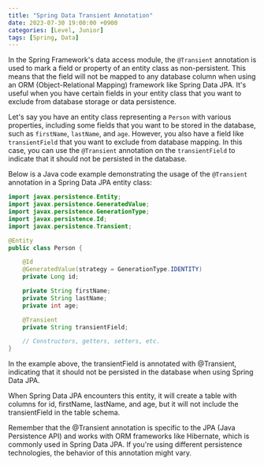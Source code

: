 ```yaml
---
title: "Spring Data Transient Annotation"
date: 2023-07-30 19:00:00 +0900
categories: [Level, Junior]
tags: [Spring, Data]
---
```


In the Spring Framework's data access module, the `@Transient` annotation is used to mark a field or property of an entity class as non-persistent. This means that the field will not be mapped to any database column when using an ORM (Object-Relational Mapping) framework like Spring Data JPA. It's useful when you have certain fields in your entity class that you want to exclude from database storage or data persistence.

Let's say you have an entity class representing a `Person` with various properties, including some fields that you want to be stored in the database, such as `firstName`, `lastName`, and `age`. However, you also have a field like `transientField` that you want to exclude from database mapping. In this case, you can use the `@Transient` annotation on the `transientField` to indicate that it should not be persisted in the database.

Below is a Java code example demonstrating the usage of the `@Transient` annotation in a Spring Data JPA entity class:

```java
import javax.persistence.Entity;
import javax.persistence.GeneratedValue;
import javax.persistence.GenerationType;
import javax.persistence.Id;
import javax.persistence.Transient;

@Entity
public class Person {

    @Id
    @GeneratedValue(strategy = GenerationType.IDENTITY)
    private Long id;

    private String firstName;
    private String lastName;
    private int age;

    @Transient
    private String transientField;

    // Constructors, getters, setters, etc.
}

```

In the example above, the transientField is annotated with @Transient, indicating that it should not be persisted in the database when using Spring Data JPA.

When Spring Data JPA encounters this entity, it will create a table with columns for id, firstName, lastName, and age, but it will not include the transientField in the table schema.

Remember that the @Transient annotation is specific to the JPA (Java Persistence API) and works with ORM frameworks like Hibernate, which is commonly used in Spring Data JPA. If you're using different persistence technologies, the behavior of this annotation might vary.